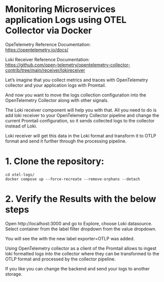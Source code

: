# Monitoring Microservices application Logs using OTEL Collector via Docker  

OpeTelemetry Reference Documentation:  
https://opentelemetry.io/docs/  

Loki Receiver Reference Documentation:  
https://github.com/open-telemetry/opentelemetry-collector-contrib/tree/main/receiver/lokireceiver   


Let’s imagine that you collect metrics and traces with OpenTelemetry collector and your application logs with Promtail. 

And now you want to move the logs collection configuration into the OpenTelemetry Collector along with other signals.  

The Loki receiver component will help you with that. All you need to do is add loki receiver to your OpenTelemetry Collector pipeline and change the current Promtail configuration, so it sends collected logs to the collector instead of Loki.  

Loki receiver will get this data in the Loki format and transform it to OTLP format and send it further through the processing pipeline.  

# 1. Clone the  repository:    

    cd otel-logs/
    docker compose up --force-recreate --remove-orphans --detach

# 2. Verify the Results with the below steps  

Open http://localhost:3000 and go to Explore, choose Loki datasource. 
Select container from the label filter dropdown from the value dropdown. 

You will see the with the new label exporter=OTLP was added. 

Using OpenTelemetry collector as a client of the Promtail allows to ingest loki formatted logs into the collector where they can be transformed to the OTLP format and processed by the collector pipeline. 

If you like you can change the backend and send your logs to another storage.
